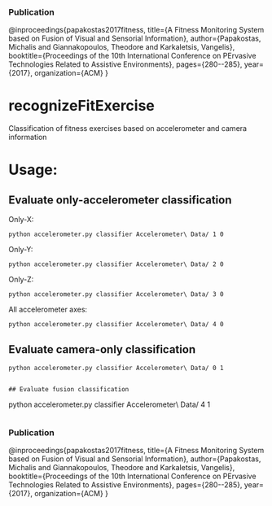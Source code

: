 ### Publication

@inproceedings{papakostas2017fitness,
  title={A Fitness Monitoring System based on Fusion of Visual and Sensorial Information},
  author={Papakostas, Michalis and Giannakopoulos, Theodore and Karkaletsis, Vangelis},
  booktitle={Proceedings of the 10th International Conference on PErvasive Technologies Related to Assistive Environments},
  pages={280--285},
  year={2017},
  organization={ACM}
}


# recognizeFitExercise
Classification of fitness exercises based on accelerometer and camera information

# Usage:
## Evaluate only-accelerometer classification
Only-X:
```
python accelerometer.py classifier Accelerometer\ Data/ 1 0
```

Only-Y:
```
python accelerometer.py classifier Accelerometer\ Data/ 2 0
```

Only-Z:
```
python accelerometer.py classifier Accelerometer\ Data/ 3 0
```

All accelerometer axes:
```
python accelerometer.py classifier Accelerometer\ Data/ 4 0
```


## Evaluate camera-only classification
```
python accelerometer.py classifier Accelerometer\ Data/ 0 1


## Evaluate fusion classification
```
python accelerometer.py classifier Accelerometer\ Data/ 4 1
```

```

### Publication

@inproceedings{papakostas2017fitness,
  title={A Fitness Monitoring System based on Fusion of Visual and Sensorial Information},
  author={Papakostas, Michalis and Giannakopoulos, Theodore and Karkaletsis, Vangelis},
  booktitle={Proceedings of the 10th International Conference on PErvasive Technologies Related to Assistive Environments},
  pages={280--285},
  year={2017},
  organization={ACM}
}

